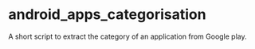 # android_apps_categorisation
A short script to extract the category of an application from Google play. 
